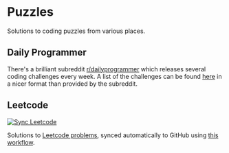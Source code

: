# Puzzles

Solutions to coding puzzles from various places.

## Daily Programmer

There's a brilliant subreddit [r/dailyprogrammer](https://reddit.com/r/dailyprogrammer) which releases several coding challenges every week. A list of the challenges can be found [here](daily/CHALLENGES.md) in a nicer format than provided by the subreddit.

## Leetcode

[![Sync Leetcode](https://github.com/Foggalong/leetcode/actions/workflows/sync_leetcode.yml/badge.svg?branch=main)](https://github.com/Foggalong/leetcode/actions/workflows/sync_leetcode.yml)

Solutions to [Leetcode problems](https://leetcode.com/problemset/all/), synced automatically to GitHub using [this workflow](https://github.com/joshcai/leetcode-sync).
